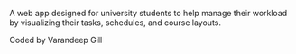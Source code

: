 A web app designed for university students to help manage their workload by visualizing their tasks, schedules, and course layouts.

Coded by Varandeep Gill